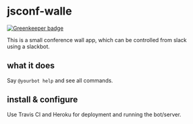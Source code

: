 # jsconf-walle

[![Greenkeeper badge](https://badges.greenkeeper.io/JSConfBp/jsconf-walle.svg)](https://greenkeeper.io/)

This is a small conference wall app, which can be controlled from slack using a slackbot.

## what it does

Say `@yourbot help` and see all commands.



## install & configure

Use Travis CI and Heroku for deployment and running the bot/server.
